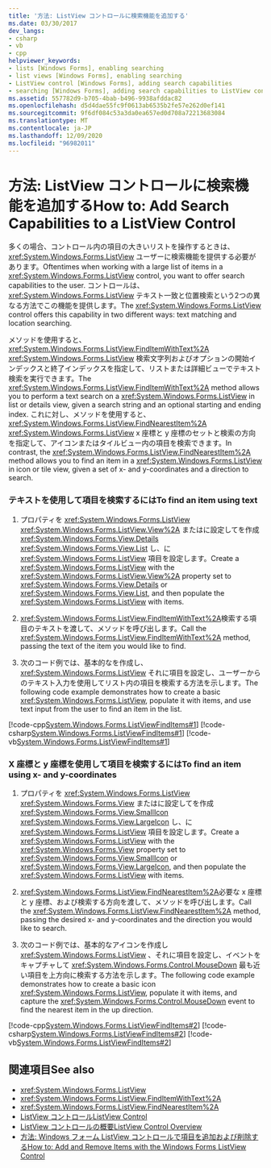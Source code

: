 ```yaml
---
title: '方法: ListView コントロールに検索機能を追加する'
ms.date: 03/30/2017
dev_langs:
- csharp
- vb
- cpp
helpviewer_keywords:
- lists [Windows Forms], enabling searching
- list views [Windows Forms], enabling searching
- ListView control [Windows Forms], adding search capabilities
- searching [Windows Forms], adding search capabilities to ListView control
ms.assetid: 557782d9-b705-4bab-b496-9938afddac82
ms.openlocfilehash: d5d4dae55fc9f0613ab6535b2fe57e262d0ef141
ms.sourcegitcommit: 9f6df084c53a3da0ea657ed0d708a72213683084
ms.translationtype: MT
ms.contentlocale: ja-JP
ms.lasthandoff: 12/09/2020
ms.locfileid: "96982011"
---
```

# <a name="how-to-add-search-capabilities-to-a-listview-control"></a><span data-ttu-id="269d2-102">方法: ListView コントロールに検索機能を追加する</span><span class="sxs-lookup"><span data-stu-id="269d2-102">How to: Add Search Capabilities to a ListView Control</span></span>
<span data-ttu-id="269d2-103">多くの場合、コントロール内の項目の大きいリストを操作するときは、 <xref:System.Windows.Forms.ListView> ユーザーに検索機能を提供する必要があります。</span><span class="sxs-lookup"><span data-stu-id="269d2-103">Oftentimes when working with a large list of items in a <xref:System.Windows.Forms.ListView> control, you want to offer search capabilities to the user.</span></span> <span data-ttu-id="269d2-104">コントロールは、 <xref:System.Windows.Forms.ListView> テキスト一致と位置検索という2つの異なる方法でこの機能を提供します。</span><span class="sxs-lookup"><span data-stu-id="269d2-104">The <xref:System.Windows.Forms.ListView> control offers this capability in two different ways: text matching and location searching.</span></span>  
  
 <span data-ttu-id="269d2-105">メソッドを使用すると、 <xref:System.Windows.Forms.ListView.FindItemWithText%2A> <xref:System.Windows.Forms.ListView> 検索文字列およびオプションの開始インデックスと終了インデックスを指定して、リストまたは詳細ビューでテキスト検索を実行できます。</span><span class="sxs-lookup"><span data-stu-id="269d2-105">The <xref:System.Windows.Forms.ListView.FindItemWithText%2A> method allows you to perform a text search on a <xref:System.Windows.Forms.ListView> in list or details view, given a search string and an optional starting and ending index.</span></span> <span data-ttu-id="269d2-106">これに対し、メソッドを使用すると、 <xref:System.Windows.Forms.ListView.FindNearestItem%2A> <xref:System.Windows.Forms.ListView> x 座標と y 座標のセットと検索の方向を指定して、アイコンまたはタイルビュー内の項目を検索できます。</span><span class="sxs-lookup"><span data-stu-id="269d2-106">In contrast, the <xref:System.Windows.Forms.ListView.FindNearestItem%2A> method allows you to find an item in a <xref:System.Windows.Forms.ListView> in icon or tile view, given a set of x- and y-coordinates and a direction to search.</span></span>  
  
### <a name="to-find-an-item-using-text"></a><span data-ttu-id="269d2-107">テキストを使用して項目を検索するには</span><span class="sxs-lookup"><span data-stu-id="269d2-107">To find an item using text</span></span>  
  
1. <span data-ttu-id="269d2-108">プロパティを <xref:System.Windows.Forms.ListView> <xref:System.Windows.Forms.ListView.View%2A> またはに設定してを作成 <xref:System.Windows.Forms.View.Details> <xref:System.Windows.Forms.View.List> し、に <xref:System.Windows.Forms.ListView> 項目を設定します。</span><span class="sxs-lookup"><span data-stu-id="269d2-108">Create a <xref:System.Windows.Forms.ListView> with the <xref:System.Windows.Forms.ListView.View%2A> property set to <xref:System.Windows.Forms.View.Details> or <xref:System.Windows.Forms.View.List>, and then populate the <xref:System.Windows.Forms.ListView> with items.</span></span>  
  
2. <span data-ttu-id="269d2-109"><xref:System.Windows.Forms.ListView.FindItemWithText%2A>検索する項目のテキストを渡して、メソッドを呼び出します。</span><span class="sxs-lookup"><span data-stu-id="269d2-109">Call the <xref:System.Windows.Forms.ListView.FindItemWithText%2A> method, passing the text of the item you would like to find.</span></span>  
  
3. <span data-ttu-id="269d2-110">次のコード例では、基本的なを作成し、 <xref:System.Windows.Forms.ListView> それに項目を設定し、ユーザーからのテキスト入力を使用してリスト内の項目を検索する方法を示します。</span><span class="sxs-lookup"><span data-stu-id="269d2-110">The following code example demonstrates how to create a basic <xref:System.Windows.Forms.ListView>, populate it with items, and use text input from the user to find an item in the list.</span></span>  
  
 [!code-cpp[System.Windows.Forms.ListViewFindItems#1](~/samples/snippets/cpp/VS_Snippets_Winforms/System.Windows.Forms.ListViewFindItems/cpp/form1.cpp#1)]
 [!code-csharp[System.Windows.Forms.ListViewFindItems#1](~/samples/snippets/csharp/VS_Snippets_Winforms/System.Windows.Forms.ListViewFindItems/CS/form1.cs#1)]
 [!code-vb[System.Windows.Forms.ListViewFindItems#1](~/samples/snippets/visualbasic/VS_Snippets_Winforms/System.Windows.Forms.ListViewFindItems/VB/form1.vb#1)]  
  
### <a name="to-find-an-item-using-x--and-y-coordinates"></a><span data-ttu-id="269d2-111">X 座標と y 座標を使用して項目を検索するには</span><span class="sxs-lookup"><span data-stu-id="269d2-111">To find an item using x- and y-coordinates</span></span>  
  
1. <span data-ttu-id="269d2-112">プロパティを <xref:System.Windows.Forms.ListView> <xref:System.Windows.Forms.View> またはに設定してを作成 <xref:System.Windows.Forms.View.SmallIcon> <xref:System.Windows.Forms.View.LargeIcon> し、に <xref:System.Windows.Forms.ListView> 項目を設定します。</span><span class="sxs-lookup"><span data-stu-id="269d2-112">Create a <xref:System.Windows.Forms.ListView> with the <xref:System.Windows.Forms.View> property set to <xref:System.Windows.Forms.View.SmallIcon> or <xref:System.Windows.Forms.View.LargeIcon>, and then populate the <xref:System.Windows.Forms.ListView> with items.</span></span>  
  
2. <span data-ttu-id="269d2-113"><xref:System.Windows.Forms.ListView.FindNearestItem%2A>必要な x 座標と y 座標、および検索する方向を渡して、メソッドを呼び出します。</span><span class="sxs-lookup"><span data-stu-id="269d2-113">Call the <xref:System.Windows.Forms.ListView.FindNearestItem%2A> method, passing the desired x- and y-coordinates and the direction you would like to search.</span></span>  
  
3. <span data-ttu-id="269d2-114">次のコード例では、基本的なアイコンを作成し <xref:System.Windows.Forms.ListView> 、それに項目を設定し、イベントをキャプチャして <xref:System.Windows.Forms.Control.MouseDown> 最も近い項目を上方向に検索する方法を示します。</span><span class="sxs-lookup"><span data-stu-id="269d2-114">The following code example demonstrates how to create a basic icon <xref:System.Windows.Forms.ListView>, populate it with items, and capture the <xref:System.Windows.Forms.Control.MouseDown> event to find the nearest item in the up direction.</span></span>  
  
 [!code-cpp[System.Windows.Forms.ListViewFindItems#2](~/samples/snippets/cpp/VS_Snippets_Winforms/System.Windows.Forms.ListViewFindItems/cpp/form1.cpp#2)]
 [!code-csharp[System.Windows.Forms.ListViewFindItems#2](~/samples/snippets/csharp/VS_Snippets_Winforms/System.Windows.Forms.ListViewFindItems/CS/form1.cs#2)]
 [!code-vb[System.Windows.Forms.ListViewFindItems#2](~/samples/snippets/visualbasic/VS_Snippets_Winforms/System.Windows.Forms.ListViewFindItems/VB/form1.vb#2)]  
  
## <a name="see-also"></a><span data-ttu-id="269d2-115">関連項目</span><span class="sxs-lookup"><span data-stu-id="269d2-115">See also</span></span>

- <xref:System.Windows.Forms.ListView>
- <xref:System.Windows.Forms.ListView.FindItemWithText%2A>
- <xref:System.Windows.Forms.ListView.FindNearestItem%2A>
- [<span data-ttu-id="269d2-116">ListView コントロール</span><span class="sxs-lookup"><span data-stu-id="269d2-116">ListView Control</span></span>](listview-control-windows-forms.md)
- [<span data-ttu-id="269d2-117">ListView コントロールの概要</span><span class="sxs-lookup"><span data-stu-id="269d2-117">ListView Control Overview</span></span>](listview-control-overview-windows-forms.md)
- [<span data-ttu-id="269d2-118">方法: Windows フォーム ListView コントロールで項目を追加および削除する</span><span class="sxs-lookup"><span data-stu-id="269d2-118">How to: Add and Remove Items with the Windows Forms ListView Control</span></span>](how-to-add-and-remove-items-with-the-windows-forms-listview-control.md)

